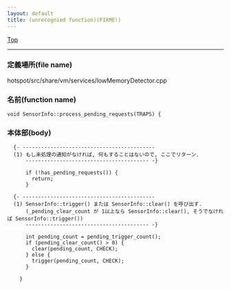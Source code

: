 ```yaml
---
layout: default
title: (unrecognied function)(FIXME!)
---
```

[Top](../index.html)

--- 
### 定義場所(file name)
hotspot/src/share/vm/services/lowMemoryDetector.cpp

### 名前(function name)
```
void SensorInfo::process_pending_requests(TRAPS) {
```

### 本体部(body)
```
  {- -------------------------------------------
  (1) もし未処理の通知がなければ, 何もすることはないので, ここでリターン.
      ---------------------------------------- -}

	  if (!has_pending_requests()) {
	    return;
	  }
	
  {- -------------------------------------------
  (1) SensorInfo::trigger() または SensorInfo::clear() を呼び出す.
      (_pending_clear_count が 1以上なら SensorInfo::clear(), そうでなければ SensorInfo::trigger())
      ---------------------------------------- -}

	  int pending_count = pending_trigger_count();
	  if (pending_clear_count() > 0) {
	    clear(pending_count, CHECK);
	  } else {
	    trigger(pending_count, CHECK);
	  }
	
	}
	
```


